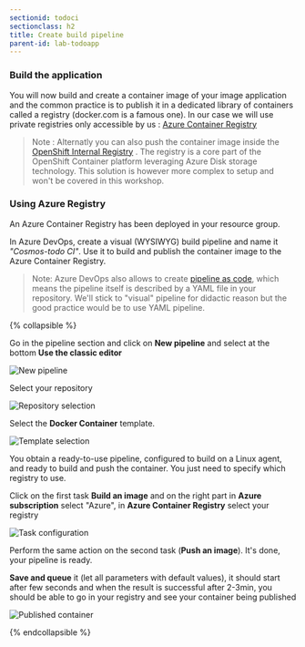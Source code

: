 ```yaml
---
sectionid: todoci
sectionclass: h2
title: Create build pipeline
parent-id: lab-todoapp
---
```


### Build the application

You will now build and create a container image of your image application and the common practice is to publish it in a dedicated library of containers called a registry (docker.com is a famous one). In our case we will use private registries only accessible by us : [Azure Container Registry](https://azure.microsoft.com/en-us/services/container-registry/)

> Note : Alternatly you can also push the container image inside the [OpenShift Internal Registry](https://docs.openshift.com/container-platform/4.3/registry/registry-options.html) . The registry is a core part of the OpenShift Container platform leveraging Azure Disk storage technology. This solution is however more complex to setup and won't be covered in this workshop. 

### Using Azure Registry

An Azure Container Registry has been deployed in your resource group.

In Azure DevOps, create a visual (WYSIWYG) build pipeline and name it *"Cosmos-todo CI"*. Use it to build and publish the container image to the Azure Container Registry.

> Note: Azure DevOps also allows to create [pipeline as code](https://docs.microsoft.com/en-us/azure/devops/pipelines/yaml-schema), which means the pipeline itself is described by a YAML file in your repository. We'll stick to "visual" pipeline for didactic reason but the good practice would be to use YAML pipeline.

{% collapsible %}

Go in the pipeline section and click on **New pipeline** and select at the bottom **Use the classic editor**

![New pipeline](media/lab1/azdo-ci.png)

Select your repository

![Repository selection](media/lab1/azdo-ci2.png)

Select the **Docker Container** template.

![Template selection](media/lab1/azdo-ci3.png)

You obtain a ready-to-use pipeline, configured to build on a Linux agent, and ready to build and push the container. You just need to specify which registry to use.

Click on the first task **Build an image** and on the right part in **Azure subscription** select "Azure", in **Azure Container Registry** select your registry

![Task configuration](media/lab1/azdo-ci7.png)

Perform the same action on the second task (**Push an image**). It's done, your pipeline is ready.

**Save and queue** it (let all parameters with default values), it should start after few seconds and when the result is successful after 2-3min, you should be able to go in your registry and see your container being published

![Published container](media/lab1/azdo-ci8.png)

{% endcollapsible %}